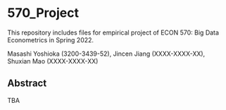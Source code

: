# 570_Project
This repository includes files for empirical project of ECON 570: Big Data Econometrics in Spring 2022.

Masashi Yoshioka (3200-3439-52), Jincen Jiang (XXXX-XXXX-XX), Shuxian Mao (XXXX-XXXX-XX)

## Abstract

TBA

